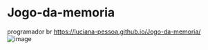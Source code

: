 # Jogo-da-memoria
 programador br
https://luciana-pessoa.github.io/Jogo-da-memoria/
![image](https://user-images.githubusercontent.com/103122284/235538909-14636d32-cf16-4c65-b624-a108e1184900.png)
